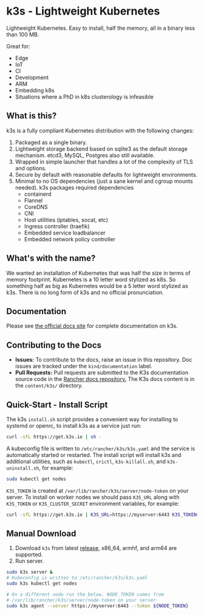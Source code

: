 k3s - Lightweight Kubernetes
===============================================

Lightweight Kubernetes.  Easy to install, half the memory, all in a binary less than 100 MB.

Great for:

* Edge
* IoT
* CI
* Development
* ARM
* Embedding k8s
* Situations where a PhD in k8s clusterology is infeasible

What is this?
---

k3s is a fully compliant Kubernetes distribution with the following changes:

1. Packaged as a single binary.
1. Lightweight storage backend based on sqlite3 as the default storage mechanism. etcd3, MySQL, Postgres also still available.
1. Wrapped in simple launcher that handles a lot of the complexity of TLS and options.
1. Secure by default with reasonable defaults for lightweight environments.
1. Minimal to no OS dependencies (just a sane kernel and cgroup mounts needed). k3s packages required
   dependencies
    * containerd
    * Flannel
    * CoreDNS
    * CNI
    * Host utilities (iptables, socat, etc)
    * Ingress controller (traefik)
    * Embedded service loadbalancer
    * Embedded network policy controller

What's with the name?
--------------------
We wanted an installation of Kubernetes that was half the size in terms of memory footprint. Kubernetes is a
10 letter word stylized as k8s. So something half as big as Kubernetes would be a 5 letter word stylized as
k3s. There is no long form of k3s and no official pronunciation.

Documentation
-------------

Please see [the official docs site](https://rancher.com/docs/k3s/latest/en/) for complete documentation on k3s.

## Contributing to the Docs

- **Issues:** To contribute to the docs, raise an issue in this repository. Doc issues are tracked under the `kind/documentation` label. 
- **Pull Requests:** Pull requests are submitted to the K3s documentation source code in the [Rancher docs repository.](https://github.com/rancher/docs/) The K3s docs content is in the `content/k3s/` directory.

Quick-Start - Install Script
--------------

The k3s `install.sh` script provides a convenient way for installing to systemd or openrc,
to install k3s as a service just run:

```bash
curl -sfL https://get.k3s.io | sh -
```

A kubeconfig file is written to `/etc/rancher/k3s/k3s.yaml` and the service is automatically started or restarted.
The install script will install k3s and additional utilities, such as `kubectl`, `crictl`, `k3s-killall.sh`, and `k3s-uninstall.sh`, for example:

```bash
sudo kubectl get nodes
```

`K3S_TOKEN` is created at `/var/lib/rancher/k3s/server/node-token` on your server.
To install on worker nodes we should pass `K3S_URL` along with
`K3S_TOKEN` or `K3S_CLUSTER_SECRET` environment variables, for example:

```bash
curl -sfL https://get.k3s.io | K3S_URL=https://myserver:6443 K3S_TOKEN=XXX sh -
```

Manual Download
---------------

1. Download `k3s` from latest [release](https://github.com/rancher/k3s/releases/latest), x86_64, armhf, and arm64 are supported.
2. Run server.

```bash
sudo k3s server &
# Kubeconfig is written to /etc/rancher/k3s/k3s.yaml
sudo k3s kubectl get nodes

# On a different node run the below. NODE_TOKEN comes from
# /var/lib/rancher/k3s/server/node-token on your server
sudo k3s agent --server https://myserver:6443 --token ${NODE_TOKEN}
```

